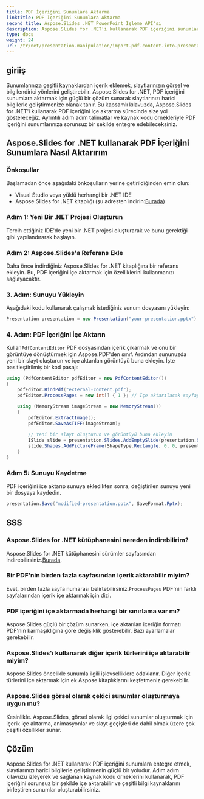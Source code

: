 ```yaml
---
title: PDF İçeriğini Sunumlara Aktarma
linktitle: PDF İçeriğini Sunumlara Aktarma
second_title: Aspose.Slides .NET PowerPoint İşleme API'si
description: Aspose.Slides for .NET'i kullanarak PDF içeriğini sunumlara sorunsuz bir şekilde nasıl aktaracağınızı öğrenin. Kaynak kodlu bu adım adım kılavuz, harici PDF içeriğini entegre ederek sunumlarınızı geliştirmenize yardımcı olacaktır.
type: docs
weight: 24
url: /tr/net/presentation-manipulation/import-pdf-content-into-presentations/
---
```


## giriiş
Sunumlarınıza çeşitli kaynaklardan içerik eklemek, slaytlarınızın görsel ve bilgilendirici yönlerini geliştirebilir. Aspose.Slides for .NET, PDF içeriğini sunumlara aktarmak için güçlü bir çözüm sunarak slaytlarınızı harici bilgilerle geliştirmenize olanak tanır. Bu kapsamlı kılavuzda, Aspose.Slides for .NET'i kullanarak PDF içeriğini içe aktarma sürecinde size yol göstereceğiz. Ayrıntılı adım adım talimatlar ve kaynak kodu örnekleriyle PDF içeriğini sunumlarınıza sorunsuz bir şekilde entegre edebileceksiniz.

## Aspose.Slides for .NET kullanarak PDF İçeriğini Sunumlara Nasıl Aktarırım

### Önkoşullar
Başlamadan önce aşağıdaki önkoşulların yerine getirildiğinden emin olun:
- Visual Studio veya yüklü herhangi bir .NET IDE
-  Aspose.Slides for .NET kitaplığı (şu adresten indirin:[Burada](https://releases.aspose.com/slides/net/))

### Adım 1: Yeni Bir .NET Projesi Oluşturun
Tercih ettiğiniz IDE'de yeni bir .NET projesi oluşturarak ve bunu gerektiği gibi yapılandırarak başlayın.

### Adım 2: Aspose.Slides'a Referans Ekle
Daha önce indirdiğiniz Aspose.Slides for .NET kitaplığına bir referans ekleyin. Bu, PDF içeriğini içe aktarmak için özelliklerini kullanmanızı sağlayacaktır.

### 3. Adım: Sunuyu Yükleyin
Aşağıdaki kodu kullanarak çalışmak istediğiniz sunum dosyasını yükleyin:

```csharp
Presentation presentation = new Presentation("your-presentation.pptx");
```

### 4. Adım: PDF İçeriğini İçe Aktarın
 Kullan`PdfContentEditor` PDF dosyasından içerik çıkarmak ve onu bir görüntüye dönüştürmek için Aspose.PDF'den sınıf. Ardından sununuzda yeni bir slayt oluşturun ve içe aktarılan görüntüyü buna ekleyin. İşte basitleştirilmiş bir kod pasajı:

```csharp
using (PdfContentEditor pdfEditor = new PdfContentEditor())
{
    pdfEditor.BindPdf("external-content.pdf");
    pdfEditor.ProcessPages = new int[] { 1 }; // İçe aktarılacak sayfayı seçin

    using (MemoryStream imageStream = new MemoryStream())
    {
        pdfEditor.ExtractImage();
        pdfEditor.SaveAsTIFF(imageStream);
        
        // Yeni bir slayt oluşturun ve görüntüyü buna ekleyin
        ISlide slide = presentation.Slides.AddEmptySlide(presentation.SlideSize);
        slide.Shapes.AddPictureFrame(ShapeType.Rectangle, 0, 0, presentation.SlideSize.Width, presentation.SlideSize.Height, imageStream);
    }
}
```

### Adım 5: Sunuyu Kaydetme
PDF içeriğini içe aktarıp sunuya ekledikten sonra, değiştirilen sunuyu yeni bir dosyaya kaydedin.

```csharp
presentation.Save("modified-presentation.pptx", SaveFormat.Pptx);
```

## SSS

### Aspose.Slides for .NET kütüphanesini nereden indirebilirim?
 Aspose.Slides for .NET kütüphanesini sürümler sayfasından indirebilirsiniz.[Burada](https://releases.aspose.com/slides/net/).

### Bir PDF'nin birden fazla sayfasından içerik aktarabilir miyim?
 Evet, birden fazla sayfa numarası belirtebilirsiniz.`ProcessPages` PDF'nin farklı sayfalarından içerik içe aktarmak için dizi.

### PDF içeriğini içe aktarmada herhangi bir sınırlama var mı?
Aspose.Slides güçlü bir çözüm sunarken, içe aktarılan içeriğin formatı PDF'nin karmaşıklığına göre değişiklik gösterebilir. Bazı ayarlamalar gerekebilir.

### Aspose.Slides'ı kullanarak diğer içerik türlerini içe aktarabilir miyim?
Aspose.Slides öncelikle sunumla ilgili işlevselliklere odaklanır. Diğer içerik türlerini içe aktarmak için ek Aspose kitaplıklarını keşfetmeniz gerekebilir.

### Aspose.Slides görsel olarak çekici sunumlar oluşturmaya uygun mu?
Kesinlikle. Aspose.Slides, görsel olarak ilgi çekici sunumlar oluşturmak için içerik içe aktarma, animasyonlar ve slayt geçişleri de dahil olmak üzere çok çeşitli özellikler sunar.

## Çözüm
Aspose.Slides for .NET kullanarak PDF içeriğini sunumlara entegre etmek, slaytlarınızı harici bilgilerle geliştirmenin güçlü bir yoludur. Adım adım kılavuzu izleyerek ve sağlanan kaynak kodu örneklerini kullanarak, PDF içeriğini sorunsuz bir şekilde içe aktarabilir ve çeşitli bilgi kaynaklarını birleştiren sunumlar oluşturabilirsiniz.